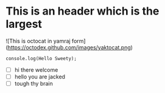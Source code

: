 # This is an header which is the largest 
 ![This is octocat in yamraj form] (https://octodex.github.com/images/yaktocat.png)
```
console.log(Hello Sweety);
```
- [ ] hi there welcome 
- [ ] hello you are jacked
- [ ] tough thy brain 
